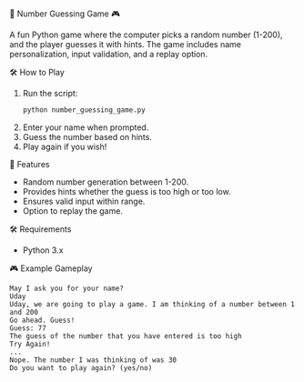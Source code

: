 🎯 Number Guessing Game 🎮

A fun Python game where the computer picks a random number (1-200), and the player guesses it with hints. The game includes name personalization, input validation, and a replay option.

🛠 How to Play
1. Run the script:
   ```sh
   python number_guessing_game.py
   ```
2. Enter your name when prompted.
3. Guess the number based on hints.
4. Play again if you wish!

📌 Features
- Random number generation between 1-200.
- Provides hints whether the guess is too high or too low.
- Ensures valid input within range.
- Option to replay the game.

🛠 Requirements
- Python 3.x

🎮 Example Gameplay
```
May I ask you for your name?
Uday
Uday, we are going to play a game. I am thinking of a number between 1 and 200
Go ahead. Guess!
Guess: 77
The guess of the number that you have entered is too high
Try Again!
...
Nope. The number I was thinking of was 30
Do you want to play again? (yes/no)
```

